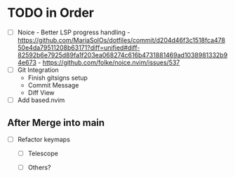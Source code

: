 # TODO in Order
- [ ] Noice
      - Better LSP progress handling
      - https://github.com/MariaSolOs/dotfiles/commit/d204d46f3c1518fca47850e4da79511208b63171?diff=unified#diff-82592b6e7925d89fa1f203ea068274c616b4731881469ad1038981332b94e673
      - https://github.com/folke/noice.nvim/issues/537
- [ ] Git Integration
    - Finish gitsigns setup
    - Commit Message
    - Diff View
- [ ] Add based.nvim

## After Merge into main
- [ ] Refactor keymaps
     - [ ] Telescope
     - [ ] Others? 
     
